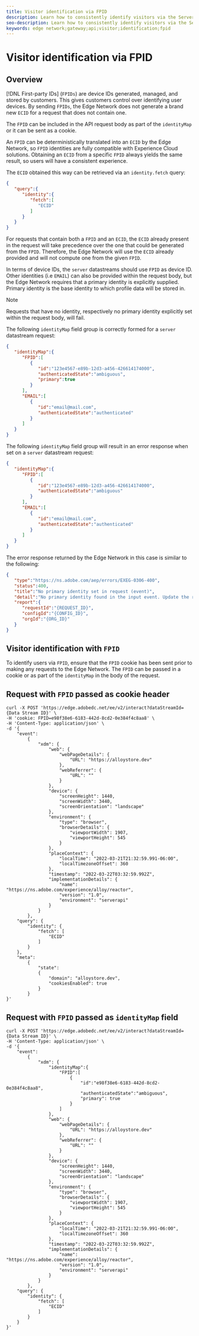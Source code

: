 ```yaml
---
title: Visitor identification via FPID
description: Learn how to consistently identify visitors via the Server API, by using the FPID
seo-description: Learn how to consistently identify visitors via the Server API, by using the FPID
keywords: edge network;gateway;api;visitor;identification;fpid
---
```


# Visitor identification via FPID

## Overview

[!DNL First-party IDs] (`FPIDs`) are device IDs generated, managed, and stored by customers. This gives customers control over identifying user devices. By sending `FPIDs`, the Edge Network does not generate a brand new `ECID` for a request that does not contain one.

The `FPID` can be included in the API request body as part of the `identityMap` or it can be sent as a cookie.

An `FPID` can be deterministically translated into an `ECID` by the Edge Network, so `FPID` identities are fully compatible with Experience Cloud solutions. Obtaining an `ECID` from a specific `FPID` always yields the same result, so users will have a consistent experience.

The `ECID` obtained this way can be retrieved via an `identity.fetch` query:

```json
{
   "query":{
      "identity":{
         "fetch":[
            "ECID"
         ]
      }
   }
}
```

For requests that contain both a `FPID` and an `ECID`, the `ECID` already present in the request will take precedence over the one that could be generated from the `FPID`. Therefore, the Edge Network will use the `ECID` already provided and will not compute one from the given `FPID`.

In terms of device IDs, the `server` datastreams should use `FPID` as device ID. Other identities (i.e `EMAIL`) can also be provided within the request body, but the Edge Network requires that a primary identity is explicitly supplied. Primary identity is the base identity to which profile data will be stored in.

>[!NOTE]
>
>Requests that have no identity, respectively no primary identity explicitly set within the request body, will fail.

The following `identityMap` field group is correctly formed for a `server` datastream request:

```json
{
   "identityMap":{
      "FPID":[
         {
            "id":"123e4567-e89b-12d3-a456-426614174000",
            "authenticatedState":"ambiguous",
            "primary":true
         }
      ],
      "EMAIL":[
         {
            "id":"email@mail.com",
            "authenticatedState":"authenticated"
         }
      ]
   }
}
```

The following `identityMap` field group will result in an error response when set on a `server` datastream request:

```json
{
   "identityMap":{
      "FPID":[
         {
            "id":"123e4567-e89b-12d3-a456-426614174000",
            "authenticatedState":"ambiguous"
         }
      ],
      "EMAIL":[
         {
            "id":"email@mail.com",
            "authenticatedState":"authenticated"
         }
      ]
   }
}
```

The error response returned by the Edge Network in this case is similar to the following:

```json
{
   "type":"https://ns.adobe.com/aep/errors/EXEG-0306-400",
   "status":400,
   "title":"No primary identity set in request (event)",
   "detail":"No primary identity found in the input event. Update the request accordingly to your schema and try again.",
   "report":{
      "requestId":"{REQUEST_ID}",
      "configId":"{CONFIG_ID}",
      "orgId":"{ORG_ID}"
   }
}
```

## Visitor identification with `FPID`

To identify users via `FPID`, ensure that the `FPID` cookie has been sent prior to making any requests to the Edge Network. The `FPID` can be passed in a cookie or as part of the `identityMap` in the body of the request.

## Request with `FPID` passed as cookie header

```shell
curl -X POST 'https://edge.adobedc.net/ee/v2/interact?dataStreamId={Data Stream ID}' \
-H 'cookie: FPID=e98f38e6-6183-442d-8cd2-0e384f4c8aa8' \
-H 'Content-Type: application/json' \
-d '{
    "event": 
        {
            "xdm": {
                "web": {
                    "webPageDetails": {
                        "URL": "https://alloystore.dev"
                    },
                    "webReferrer": {
                        "URL": ""
                    }
                },
                "device": {
                    "screenHeight": 1440,
                    "screenWidth": 3440,
                    "screenOrientation": "landscape"
                },
                "environment": {
                    "type": "browser",
                    "browserDetails": {
                        "viewportWidth": 1907,
                        "viewportHeight": 545
                    }
                },
                "placeContext": {
                    "localTime": "2022-03-21T21:32:59.991-06:00",
                    "localTimezoneOffset": 360
                },
                "timestamp": "2022-03-22T03:32:59.992Z",
                "implementationDetails": {
                    "name": "https://ns.adobe.com/experience/alloy/reactor",
                    "version": "1.0",
                    "environment": "serverapi"
                }
            }
        },
    "query": {
        "identity": {
            "fetch": [
                "ECID"
            ]
        }
    },
    "meta":
        {
            "state":
            {
                "domain": "alloystore.dev",
                "cookiesEnabled": true
            }
        }
}'
```

## Request with `FPID` passed as `identityMap` field


```shell
curl -X POST 'https://edge.adobedc.net/ee/v2/interact?dataStreamId={Data Stream ID}' \
-H 'Content-Type: application/json' \
-d '{
    "event": 
        {
            "xdm": {
                "identityMap":{
                    "FPID":[
                        {
                            "id":"e98f38e6-6183-442d-8cd2-0e384f4c8aa8",
                            "authenticatedState":"ambiguous",
                            "primary": true
                        }
                    ]
                },
                "web": {
                    "webPageDetails": {
                        "URL": "https://alloystore.dev"
                    },
                    "webReferrer": {
                        "URL": ""
                    }
                },
                "device": {
                    "screenHeight": 1440,
                    "screenWidth": 3440,
                    "screenOrientation": "landscape"
                },
                "environment": {
                    "type": "browser",
                    "browserDetails": {
                        "viewportWidth": 1907,
                        "viewportHeight": 545
                    }
                },
                "placeContext": {
                    "localTime": "2022-03-21T21:32:59.991-06:00",
                    "localTimezoneOffset": 360
                },
                "timestamp": "2022-03-22T03:32:59.992Z",
                "implementationDetails": {
                    "name": "https://ns.adobe.com/experience/alloy/reactor",
                    "version": "1.0",
                    "environment": "serverapi"
                }
            }
        },
    "query": {
        "identity": {
            "fetch": [
                "ECID"
            ]
        }
    }
}'
```
